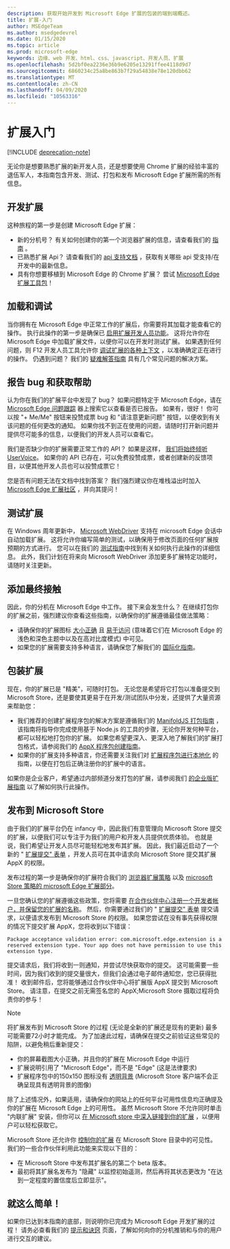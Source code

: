 ```yaml
---
description: 获取开始开发到 Microsoft Edge 扩展的包装的端到端概述。
title: 扩展-入门
author: MSEdgeTeam
ms.author: msedgedevrel
ms.date: 01/15/2020
ms.topic: article
ms.prod: microsoft-edge
keywords: 边缘、web 开发、html、css、javascript、开发人员、扩展
ms.openlocfilehash: 5d2bf0ea2236e36b9e6205e13291ffee4118d9d7
ms.sourcegitcommit: 6860234c25a8be863b7f29a54838e78e120dbb62
ms.translationtype: MT
ms.contentlocale: zh-CN
ms.lasthandoff: 04/09/2020
ms.locfileid: "10563316"
---
```

# 扩展入门  

[!INCLUDE [deprecation-note](includes/deprecation-note.md)]  

无论你是想要熟悉扩展的新开发人员，还是想要使用 Chrome 扩展的经验丰富的退伍军人，本指南包含开发、测试、打包和发布 Microsoft Edge 扩展所需的所有信息。 

## 开发扩展

这种旅程的第一步是创建 Microsoft Edge 扩展： 
- 新的分机号？ 有关如何创建你的第一个浏览器扩展的信息，请查看我们的 [指南](./guides/creating-an-extension.md) 。 
- 已熟悉扩展 Api？ 请查看我们的 [api 支持文档](./api-support.md) ，获取有关哪些 api 受支持/在开发中的最新信息。 
- 具有你想要移植到 Microsoft Edge 的 Chrome 扩展？ 尝试 [Microsoft Edge 扩展工具包](./guides/porting-chrome-extensions.md)！

## 加载和调试

当你拥有在 Microsoft Edge 中正常工作的扩展后，你需要将其加载才能查看它的操作。 执行此操作的第一步是确保已 [启用扩展开发人员功能](./guides/adding-and-removing-extensions.md)。 这将允许你在 Microsoft Edge 中加载扩展文件，以便你可以在开发时测试扩展。 如果遇到任何问题，则 F12 开发人员工具允许你 [调试扩展的各种上下文](./guides/debugging-extensions.md) ，以准确确定正在进行的操作。 仍遇到问题？ 我们的 [疑难解答指南](./troubleshooting.md) 具有几个常见问题的解决方案。 

## 报告 bug 和获取帮助

认为你在我们的扩展平台中发现了 bug？ 如果问题特定于 Microsoft Edge，请在 [Microsoft Edge 问题跟踪](https://developer.microsoft.com/microsoft-edge/platform/issues/) 器上搜索它以查看是否已报告。 如果有，很好！ 你可以按 "+ Me/Me" 按钮来投赞成票 bug 和 "请注意更新问题" 按钮，以便收到有关该问题的任何更改的通知。 如果你找不到正在使用的问题，请随时打开新问题并提供尽可能多的信息，以便我们的开发人员可以查看它。 

我们是否缺少你的扩展需要正常工作的 API？ 如果是这样， [我们将始终倾听 UserVoice](https://wpdev.uservoice.com/forums/257854-microsoft-edge-developer/category/87962-extensions)。 如果你的 API 已存在，可以免费投赞成票，或者创建新的反馈项目，以便其他开发人员也可以投赞成票它！ 

您是否有问题无法在文档中找到答案？ 我们强烈建议你在堆栈溢出时加入 [Microsoft Edge 扩展社区](https://stackoverflow.com/questions/tagged/microsoft-edge-extension) ，并向其提问！

## 测试扩展

在 Windows 周年更新中， [Microsoft WebDriver](../dev-guide/tools/webdriver.md) 支持在 microsoft Edge 会话中自动加载扩展。 这将允许你编写简单的测试，以确保用于修改页面的任何扩展按预期的方式进行。 您可以在我们的 [测试指南](./guides/packaging/creating-and-testing-extension-packages.md#automated-testing-with-webdriver)中找到有关如何执行此操作的详细信息。 此外，我们计划在将来向 Microsoft WebDriver 添加更多扩展特定功能时，请随时关注更新。

## 添加最终接触

因此，你的分机在 Microsoft Edge 中工作。 接下来会发生什么？ 在继续打包你的扩展之前，强烈建议你查看这些指南，以确保你的扩展遵循最佳做法策略： 
- 请确保你的扩展图标 [大小正确](./guides/design.md) 且 [易于访问](./guides/accessibility.md) (意味着它们在 Microsoft Edge 的浅色和深色主题中以及在高对比度模式) 中可见。 
- 如果您的扩展需要支持多种语言，请确保您了解我们的 [国际化指南](./guides/internationalization.md)。 

## 包装扩展

现在，你的扩展已是 "精美"，可随时打包。 无论您是希望将它打包以准备提交到 Microsoft Store，还是要使其更易于在开发/测试团队中分发，还提供了大量资源来帮助您： 

- 我们推荐的创建扩展程序包的解决方案是遵循我们的 [ManifoldJS 打包指南](./guides/packaging/using-manifoldjs-to-package-extensions.md) ，该指南将指导你完成使用基于 Node.js 的工具的步骤，无论你开发何种平台，都可以轻松地打包你的扩展。 如果您希望更深入、更深入地了解我们的扩展打包格式，请参阅我们的 [AppX 程序包创建指南](./guides/packaging/creating-and-testing-extension-packages.md#preparing-the-submission-folder)。 
- 如果你的扩展支持多种语言，你还需要关注我们对 [扩展程序包进行本地化](./guides/packaging/localizing-extension-packages.md) 的指南，以便在打包后正确注册你的扩展中的语言。 

如果你是企业客户，希望通过内部频道分发打包的扩展，请参阅我们 [的企业版扩展指南](./extensions-for-enterprise.md) 以了解如何执行此操作。  

## 发布到 Microsoft Store

由于我们的扩展平台仍在 infancy 中，因此我们有意管理向 Microsoft Store 提交的扩展，以便我们可以专注于为我们的用户和开发人员提供优质体验。 也就是说，我们希望让开发人员尽可能轻松地发布其扩展。 因此，我们最近启动了一个新的 " [扩展提交" 表单](https://aka.ms/extension-request) ，开发人员可在其中请求向 Microsoft Store 提交其扩展 AppX 的权限。
 

发布过程的第一步是确保你的扩展符合我们的 [浏览器扩展策略](./microsoft-browser-extension-policy.md) 以及 [microsoft Store 策略的 microsoft Edge 扩展部分](https://msdn.microsoft.com/library/windows/apps/dn764944.aspx#pol_10_12)。 

一旦您确认您的扩展遵循这些政策，您将需要 [在合作伙伴中心注册一个开发者帐户，并保留您的扩展的名称](./guides/packaging/extensions-in-the-windows-dev-center.md)。 然后，你需要通过我们的 " [扩展提交" 表单](https://aka.ms/extension-request) 提交请求，以便请求发布到 Microsoft Store 的权限。 如果您尝试在没有事先获得权限的情况下提交扩展 AppX，您将收到以下错误：

`Package acceptance validation error: com.microsoft.edge.extension is a reserved extension type. Your app does not have permission to use this extension type.`

提交请求后，我们将收到一则通知，并尝试尽快获取你的提交。 这可能需要一些时间，因为我们收到的提交量很大，但我们会通过电子邮件通知您，您已获得批准！ 收到邮件后，您将能够通过合作伙伴中心将扩展版 AppX 提交到 Microsoft Store。 请注意，在提交之前无需签名您的 AppX;Microsoft Store 摄取过程将负责你的参与！
 
> [!NOTE]
> 将扩展发布到 Microsoft Store 的过程 (无论是全新的扩展还是现有的更新) 最多可能需要72小时才能完成。 为了加速此过程，请确保在提交之前验证这些常见的陷阱，以避免稍后重新提交： 
> - 你的屏幕截图大小正确，并且你的扩展在 Microsoft Edge 中运行 
> - 扩展说明引用了 "Microsoft Edge"，而不是 "Edge" (这是法律要求)  
> - 扩展程序包中的150x150 图标没有 [透明背景](./guides/design.md#microsoft-store-icon) (Microsoft Store 客户端不会正确呈现具有透明背景的图像)  

除了上述情况外，如果适用，请确保你的网站上的任何平台可用性信息均正确提及你的扩展在 Microsoft Edge 上的可用性。 虽然 Microsoft Store 不允许同时单击 "内联扩展" 安装，但你可以 [在 Microsoft store 中深入链接到你的扩展](./tips-and-tricks.md#get-a-direct-link-to-your-extension-in-the-microsoft-store) ，以便用户可以轻松获取它。 

Microsoft Store 还允许你 [控制你的扩展](https://blogs.windows.com/buildingapps/2015/09/10/managing-hidden-apps-beta-apps-and-visibility-of-in-app-purchases-in-dev-center/) 在 Microsoft Store 目录中的可见性。 我们的一些合作伙伴利用此功能来实现以下目的： 
- 在 Microsoft Store 中发布其扩展名的第二个 beta 版本。
- 最初将其扩展名发布为 "隐藏" 以监控初始遥测，然后再将其状态更改为 "在达到一定程度的置信度后立即显示"。

## 就这么简单！

如果你已达到本指南的底部，则说明你已完成为 Microsoft Edge 开发扩展的过程！ 请务必查看我们的 [提示和诀窍](./tips-and-tricks.md) 页面，了解如何向你的分机推销和与你的用户进行交互的建议。
